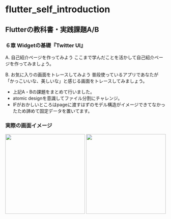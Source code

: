 # flutter_self_introduction

## Flutterの教科書・実践課題A/B

### ６章 Widgetの基礎『Twitter UI』
A. 自己紹介ページを作ってみよう ここまで学んだことを活かして自己紹介ページを作ってみましょう。

B. お気に入りの画面をトレースしてみよう 普段使っているアプリであなたが「かっこいいな、美しいな」と感じる画面をトレースしてみましょう。

- 上記A・Bの課題をまとめて行いました。
- atomic designを意識してファイル分割にチャレンジ。
- IFがおかしいところはpageに渡すはずのモデル構造がイメージできてなかったため諦めて固定データを置いてます。

### 実際の画面イメージ
<img src="https://user-images.githubusercontent.com/25321380/184479912-75f18f05-c5bd-4bea-a12e-9598ef5d72d1.png" width=250> <img src="https://user-images.githubusercontent.com/25321380/184479914-acbddbb8-c277-48a9-bdfe-064c02f99687.png" width=250>